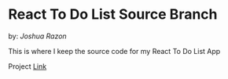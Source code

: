 # React To Do List Source Branch
by: *Joshua Razon*

This is where I keep the source code for my React To Do List App

Project [Link](http://razon-josh.me/react-todo/)

